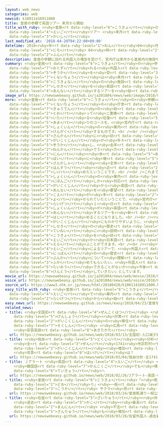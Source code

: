 ```yaml
---
layout: web_news
categories: web
newsid: k10011410911000
title: 皇居の参観で英語ツアー 来月から開始
title_with_ruby: <ruby>皇居<rt data-ruby-level="6">こうきょ</rt></ruby>の<ruby>参観<rt data-ruby-level="4">さんかん</rt></ruby>で<ruby>英語<rt
  data-ruby-level="4">えいご</rt></ruby>ツアー <ruby>来月<rt data-ruby-level="2">らいげつ</rt></ruby>から<ruby>開始<rt
  data-ruby-level="3">かいし</rt></ruby>
last_modified_at: '2018-04-20T04:22:00+09:00'
datetime: 2018<ruby>年<rt data-ruby-level="1">ねん</rt></ruby>04<ruby>月<rt data-ruby-level="1">がつ</rt></ruby>20<ruby>日<rt
  data-ruby-level="1">にち</rt></ruby> 04<ruby>時<rt data-ruby-level="2">じ</rt></ruby>22<ruby>分<rt
  data-ruby-level="2">ふん</rt></ruby>
description: 皇居の参観に訪れる外国人の増加を受けて、宮内庁は来月から皇居内の施設や史跡を英語で案内するツアーを始めることになりました。
summary: <ruby>皇居<rt data-ruby-level="6">こうきょ</rt></ruby>の<ruby>参観<rt data-ruby-level="4">さんかん</rt></ruby>に<ruby>訪<rt
  data-ruby-level="7">おとず</rt></ruby>れる<ruby>外国人<rt data-ruby-level="2">がいこくじん</rt></ruby>の<ruby>増加<rt
  data-ruby-level="5">ぞうか</rt></ruby>を<ruby>受<rt data-ruby-level="3">う</rt></ruby>けて、<ruby>宮内庁<rt
  data-ruby-level="7">くないちょう</rt></ruby>は<ruby>来月<rt data-ruby-level="2">らいげつ</rt></ruby>から<ruby>皇居内<rt
  data-ruby-level="6">こうきょない</rt></ruby>の<ruby>施設<rt data-ruby-level="7">しせつ</rt></ruby>や<ruby>史跡<rt
  data-ruby-level="7">しせき</rt></ruby>を<ruby>英語<rt data-ruby-level="4">えいご</rt></ruby>で<ruby>案内<rt
  data-ruby-level="4">あんない</rt></ruby>するツアーを<ruby>始<rt data-ruby-level="3">はじ</rt></ruby>めることになりました。
image_url: https://newswebeasy.github.io/ja201804/news/web/image/2018/04/20/K10011410911_1804200442_1804200447_01_03.jpg
more: <ruby>皇居<rt data-ruby-level="6">こうきょ</rt></ruby>の<ruby>参観<rt data-ruby-level="4">さんかん</rt></ruby>は、<ruby>宮内庁<rt
  data-ruby-level="7">くないちょう</rt></ruby>の<ruby>庁舎<rt data-ruby-level="6">ちょうしゃ</rt></ruby>や<ruby>宮殿<rt
  data-ruby-level="7">きゅうでん</rt></ruby>の<ruby>前<rt data-ruby-level="2">まえ</rt></ruby>を<ruby>通<rt
  data-ruby-level="2">とお</rt></ruby>って<ruby>二重橋<rt data-ruby-level="3">にじゅうばし</rt></ruby>に<ruby>至<rt
  data-ruby-level="6">いた</rt></ruby>る<ruby>往復<rt data-ruby-level="5">おうふく</rt></ruby>２キロ<ruby>余<rt
  data-ruby-level="5">あま</rt></ruby>りのコースを、<ruby>宮内庁<rt data-ruby-level="7">くないちょう</rt></ruby>の<ruby>職員<rt
  data-ruby-level="5">しょくいん</rt></ruby>の<ruby>案内<rt data-ruby-level="4">あんない</rt></ruby>で<ruby>見学<rt
  data-ruby-level="1">けんがく</rt></ruby>するものです。<br /><br /><ruby>宮内庁<rt data-ruby-level="7">くないちょう</rt></ruby>によりますと<ruby>参観<rt
  data-ruby-level="4">さんかん</rt></ruby>に<ruby>訪<rt data-ruby-level="7">おとず</rt></ruby>れる<ruby>外国人<rt
  data-ruby-level="2">がいこくじん</rt></ruby>が<ruby>年々<rt data-ruby-level="1">ねんねん</rt></ruby><ruby>増加<rt
  data-ruby-level="5">ぞうか</rt></ruby>し、<ruby>去年<rt data-ruby-level="3">きょねん</rt></ruby>は、１<ruby>年間<rt
  data-ruby-level="2">ねんかん</rt></ruby>で５<ruby>万<rt data-ruby-level="2">まん</rt></ruby>４０００<ruby>人<rt
  data-ruby-level="1">にん</rt></ruby><ruby>余<rt data-ruby-level="5">あま</rt></ruby>りとおととしの１．９<ruby>倍<rt
  data-ruby-level="3">ばい</rt></ruby>に<ruby>増<rt data-ruby-level="5">ふ</rt></ruby>え、<ruby>参加者<rt
  data-ruby-level="4">さんかしゃ</rt></ruby><ruby>全体<rt data-ruby-level="3">ぜんたい</rt></ruby>の<ruby>半数<rt
  data-ruby-level="2">はんすう</rt></ruby><ruby>近<rt data-ruby-level="2">ちか</rt></ruby>くを<ruby>占<rt
  data-ruby-level="7">し</rt></ruby>めたということです。<br /><br />これまでの<ruby>参観<rt data-ruby-level="4">さんかん</rt></ruby>では、<ruby>職員<rt
  data-ruby-level="5">しょくいん</rt></ruby>の<ruby>案内<rt data-ruby-level="4">あんない</rt></ruby>は<ruby>日本語<rt
  data-ruby-level="2">にほんご</rt></ruby>しか<ruby>対応<rt data-ruby-level="5">たいおう</rt></ruby>しておらず、<ruby>外国人<rt
  data-ruby-level="2">がいこくじん</rt></ruby>から<ruby>英語<rt data-ruby-level="4">えいご</rt></ruby>での<ruby>案内<rt
  data-ruby-level="4">あんない</rt></ruby>を<ruby>要望<rt data-ruby-level="4">ようぼう</rt></ruby>する<ruby>声<rt
  data-ruby-level="2">こえ</rt></ruby>が<ruby>多<rt data-ruby-level="2">おお</rt></ruby>く<ruby>寄<rt
  data-ruby-level="5">よ</rt></ruby>せられていたということで、<ruby>宮内庁<rt data-ruby-level="7">くないちょう</rt></ruby>は<ruby>来月<rt
  data-ruby-level="2">らいげつ</rt></ruby>１<ruby>日<rt data-ruby-level="1">にち</rt></ruby>から、<ruby>職員<rt
  data-ruby-level="5">しょくいん</rt></ruby>が<ruby>英語<rt data-ruby-level="4">えいご</rt></ruby>で<ruby>案内<rt
  data-ruby-level="4">あんない</rt></ruby>するツアーを<ruby>新<rt data-ruby-level="2">あら</rt></ruby>たに<ruby>始<rt
  data-ruby-level="3">はじ</rt></ruby>めることになりました。<br /><br /><ruby>英語<rt data-ruby-level="4">えいご</rt></ruby>によるツアーでは、<ruby>外国人<rt
  data-ruby-level="2">がいこくじん</rt></ruby>にもわかりやすいように、<ruby>施設<rt data-ruby-level="7">しせつ</rt></ruby>や<ruby>史跡<rt
  data-ruby-level="7">しせき</rt></ruby>の<ruby>歴史<rt data-ruby-level="4">れきし</rt></ruby>などをより<ruby>丁寧<rt
  data-ruby-level="7">ていねい</rt></ruby>に<ruby>説明<rt data-ruby-level="4">せつめい</rt></ruby>するということで、<ruby>皇居<rt
  data-ruby-level="6">こうきょ</rt></ruby>を<ruby>訪<rt data-ruby-level="7">おとず</rt></ruby>れてから、<ruby>英語<rt
  data-ruby-level="4">えいご</rt></ruby>か<ruby>日本語<rt data-ruby-level="2">にほんご</rt></ruby>かを<ruby>選<rt
  data-ruby-level="4">えら</rt></ruby>ぶことができます。<br /><br /><ruby>宮内庁<rt data-ruby-level="7">くないちょう</rt></ruby>は「<ruby>英語<rt
  data-ruby-level="4">えいご</rt></ruby>によるツアーで、<ruby>外国人<rt data-ruby-level="2">がいこくじん</rt></ruby>に<ruby>日本<rt
  data-ruby-level="1">にっぽん</rt></ruby>の<ruby>歴史<rt data-ruby-level="4">れきし</rt></ruby>や<ruby>文化<rt
  data-ruby-level="3">ぶんか</rt></ruby>について<ruby>理解<rt data-ruby-level="5">りかい</rt></ruby>を<ruby>深<rt
  data-ruby-level="3">ふか</rt></ruby>めてもらいたい。<ruby>外国人<rt data-ruby-level="2">がいこくじん</rt></ruby>のために<ruby>対応<rt
  data-ruby-level="5">たいおう</rt></ruby>できることがないか<ruby>今後<rt data-ruby-level="2">こんご</rt></ruby>も<ruby>検討<rt
  data-ruby-level="6">けんとう</rt></ruby>していきたい」としています。
movie_url: https://newswebeasy.github.io/ja201804/news/web/movie/2018/04/20/k10011410911_201804200442_201804200447.mp4
voice_url: https://newswebeasy.github.io/ja201804/news/web/voice/2018/04/20/k10011410911_201804200442_201804200447.mp3
source_url: https://www3.nhk.or.jp/news/html/20180420/k10011410911000.html
easy_title_with_ruby: <ruby>皇居<rt data-ruby-level="6">こうきょ</rt></ruby>を<ruby>英語<rt
  data-ruby-level="4">えいご</rt></ruby>で<ruby>案内<rt data-ruby-level="4">あんない</rt></ruby>するツアーが<ruby>来月<rt
  data-ruby-level="2">らいげつ</rt></ruby>から<ruby>始<rt data-ruby-level="3">はじ</rt></ruby>まる
easy_news_url: https://newswebeasy.github.io/news/easy/2018/04/23/皇居を英語で案内するツアーが来月から始まる
related_news:
- title: <ruby>全国初<rt data-ruby-level="4">ぜんこくはつ</rt></ruby> <ruby>人口<rt data-ruby-level="1">じんこう</rt></ruby><ruby>減少<rt
    data-ruby-level="5">げんしょう</rt></ruby><ruby>対策<rt data-ruby-level="6">たいさく</rt></ruby>に<ruby>外国人<rt
    data-ruby-level="2">がいこくじん</rt></ruby>の<ruby>移住<rt data-ruby-level="5">いじゅう</rt></ruby>を<ruby>促進<rt
    data-ruby-level="7">そくしん</rt></ruby> <ruby>広島<rt data-ruby-level="3">ひろしま</rt></ruby>
    <ruby>安芸高田<rt data-ruby-level="8">あきたかた</rt></ruby>
  url: https://newswebeasy.github.io/news/web/2018/03/13/全国初-人口減少対策に外国人の移住を促進-広島-安芸高田
- title: <ruby>独自<rt data-ruby-level="5">どくじ</rt></ruby><ruby>分析<rt data-ruby-level="7">ぶんせき</rt></ruby>
    <ruby>全<rt data-ruby-level="3">ぜん</rt></ruby>1741<ruby>市区町村<rt data-ruby-level="3">しくちょうそん</rt></ruby>の75％で<ruby>外国人<rt
    data-ruby-level="2">がいこくじん</rt></ruby><ruby>増加<rt data-ruby-level="5">ぞうか</rt></ruby>
    <ruby>背景<rt data-ruby-level="6">はいけい</rt></ruby>は？
  url: https://newswebeasy.github.io/news/web/2018/03/04/独自分析-全1741市区町村の75で外国人増加-背景は
- title: Ｊアラート <ruby>英語<rt data-ruby-level="4">えいご</rt></ruby> <ruby>中国語<rt data-ruby-level="2">ちゅうごくご</rt></ruby>
    <ruby>韓国語<rt data-ruby-level="7">かんこくご</rt></ruby>でも<ruby>情報<rt data-ruby-level="5">じょうほう</rt></ruby><ruby>提供<rt
    data-ruby-level="6">ていきょう</rt></ruby>へ
  url: https://newswebeasy.github.io/news/web/2018/02/26/Jアラート-英語-中国語-韓国語でも情報提供へ
- title: <ruby>皇居<rt data-ruby-level="6">こうきょ</rt></ruby>「<ruby>乾<rt data-ruby-level="8">いぬい</rt></ruby><ruby>通<rt
    data-ruby-level="2">どお</rt></ruby>り」<ruby>一般<rt data-ruby-level="7">いっぱん</rt></ruby><ruby>公開<rt
    data-ruby-level="3">こうかい</rt></ruby> サクラ<ruby>見<rt data-ruby-level="1">み</rt></ruby>ごろに
  url: https://newswebeasy.github.io/news/web/2018/03/24/皇居乾通り一般公開-サクラ見ごろに
- title: <ruby>在留<rt data-ruby-level="5">ざいりゅう</rt></ruby><ruby>外国人<rt data-ruby-level="2">がいこくじん</rt></ruby>
    <ruby>過去<rt data-ruby-level="5">かこ</rt></ruby><ruby>最高<rt data-ruby-level="4">さいこう</rt></ruby>の256<ruby>万人<rt
    data-ruby-level="2">まんにん</rt></ruby> <ruby>不法<rt data-ruby-level="4">ふほう</rt></ruby><ruby>残留<rt
    data-ruby-level="5">ざんりゅう</rt></ruby>も<ruby>増加<rt data-ruby-level="5">ぞうか</rt></ruby>
  url: https://newswebeasy.github.io/news/web/2018/03/28/在留外国人-過去最高の256万人-不法残留も増加
...
```

